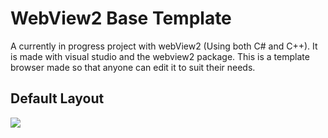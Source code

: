 # WebView2 Base Template
A currently in progress project with webView2 (Using both C# and C++). It is made with visual studio and the webview2 package. This is a template browser made so that anyone can edit it to suit their needs.

**Default Layout**
------------------------------------
<img src="https://user-images.githubusercontent.com/100814612/160015222-bc077997-a4b5-4995-9a99-0be2ba73b7bb.png"><img>



